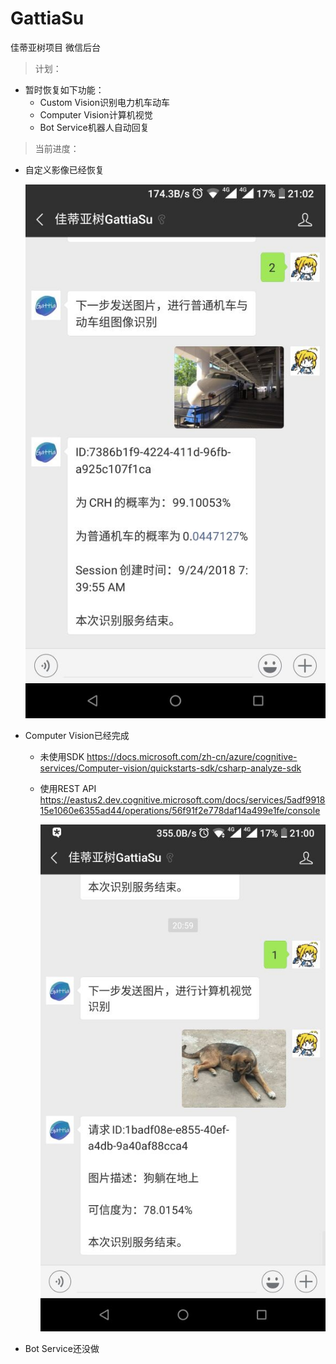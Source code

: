 # GattiaSu
佳蒂亚树项目 微信后台

> 计划：
- 暂时恢复如下功能：
    - Custom Vision识别电力机车动车
    - Computer Vision计算机视觉
    - Bot Service机器人自动回复

> 当前进度：
- 自定义影像已经恢复

    ![](cv.jpg)

- Computer Vision已经完成
    - 未使用SDK
    https://docs.microsoft.com/zh-cn/azure/cognitive-services/Computer-vision/quickstarts-sdk/csharp-analyze-sdk
    - 使用REST API
    https://eastus2.dev.cognitive.microsoft.com/docs/services/5adf991815e1060e6355ad44/operations/56f91f2e778daf14a499e1fe/console

        
        ![](comVision.jpg)

- Bot Service还没做
